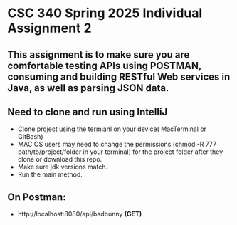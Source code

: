 # CSC 340 Spring 2025 Individual Assignment 2
## This assignment is to make sure you are comfortable testing APIs using POSTMAN, consuming and building RESTful Web services in Java, as well as parsing JSON data.
## Need to clone and run using IntelliJ
- Clone project using the termianl on your device( MacTerminal or GitBash)
- MAC OS users may need to change the permissions (chmod -R 777 path/to/project/folder in your terminal) for the project folder after they clone or download this repo.
- Make sure jdk versions match.
- Run the main method.
## On Postman:
* http://localhost:8080/api/badbunny **(GET)**
